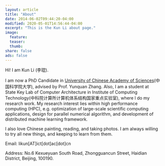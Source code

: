 ```yaml
---
layout: article
title: "About"
date: 2014-06-02T09:44:20-04:00
modified: 2020-05-01T14:56:44-04:00
excerpt: "This is the Kun Li about page."
image:
  feature:
  teaser:
  thumb:
share: false
ads: false
---
```


Hi! I am Kun Li (李琨). 

I am now a PhD Candidate in <a href="https://www.ucas.ac.cn/">University of Chinese Academy of Sciences</a>(中国科学院大学), advised by Prof. Yunquan Zhang. Also, I am a student at State Key Lab of Computer Architecture in Institute of Computing Technology(中科院计算所计算机体系结构国家重点实验室), where I do my research work. My research interest lies within high performance computing (HPC), e.g. optimization of large-scale scientific computing applications, design for parallel numerical algorithm, and development of distributed machine learning framework.

I also love Chinese painting, reading, and taking photos. I am always willing to try all new things, and keeping to learn from them.

Email: likun[AT]ict[dot]ac[dot]cn

Address: No.6 Kexueyuan South Road, Zhongguancun Street, Haidian District, Beijing, 100190.
